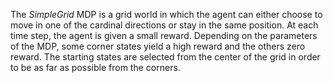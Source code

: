 The _SimpleGrid_ MDP is a grid world in which the agent can either choose to move in one of the cardinal
directions or stay in the same position.
At each time step, the agent is given a small reward.
Depending on the parameters of the MDP, some corner states yield a high reward and the others zero reward.
The starting states are selected from the center of the grid in order to be as far as possible from the corners.